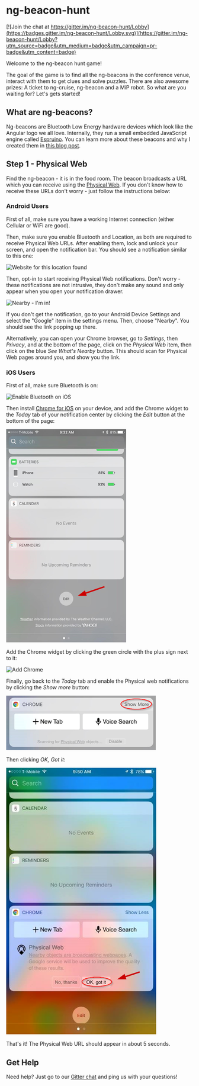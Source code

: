 # ng-beacon-hunt

[![Join the chat at https://gitter.im/ng-beacon-hunt/Lobby](https://badges.gitter.im/ng-beacon-hunt/Lobby.svg)](https://gitter.im/ng-beacon-hunt/Lobby?utm_source=badge&utm_medium=badge&utm_campaign=pr-badge&utm_content=badge)

Welcome to the ng-beacon hunt game! 

The goal of the game is to find all the ng-beacons in the conference venue, interact with them to get clues and solve puzzles. There are also awesome prizes: A ticket to ng-cruise, ng-beacon and a MiP robot. So what are you waiting for? Let's gets started!

## What are ng-beacons?

Ng-beacons are Bluetooth Low Energy hardware devices which look like the Angular logo we all love. Internally, they run a small embedded JavaScript engine called [Espruino](espruino.com). You can learn more about these beacons and why I created them in [this blog post](https://medium.com/@urish/introducing-ng-beacons-344d79370593#.x6uhqakpg).

## Step 1 - Physical Web

Find the ng-beacon - it is in the food room. The beacon broadcasts a URL which you can receive using the [Physical Web](https://medium.com/@urish/exploring-the-physical-web-without-buying-beacons-efae51e36c2e). If you don't know how to receive these URLs don't worry - just follow the instructions below:

### Android Users

First of all, make sure you have a working Internet connection (either Cellular or WiFi are good). 

Then, make sure you enable Bluetooth and Location, as both are required to receive Physical Web URLs. After enabling them, lock and unlock your screen, and open the notification bar. You should see a notification similar to this one:

![Website for this location found](https://cdn-images-1.medium.com/max/880/1*nWEB6VTJC4RCdebKbEFupQ.png)

Then, opt-in to start receiving Physical Web notifications. Don't worry - these notifications are not intrusive, they don't make any sound and only appear when you open your notification drawer.

![Nearby - I'm in!](https://cdn-images-1.medium.com/max/880/1*VLYaby421lw8X1mDr4LFyg.png)

If you don't get the notification, go to your Android Device Settings and select the "Google" item in the settings menu. Then, choose "Nearby". You should see the link popping up there.

Alternatively, you can open your Chrome browser, go to *Settings*, then *Privacy*, and at the bottom of the page, click on the *Physical Web* item, then click on the blue *See What's Nearby* button. This should scan for Physical Web pages around you, and show you the link. 

### iOS Users

First of all, make sure Bluetooth is on:

![Enable Bluetooth on iOS](https://google.github.io/physical-web/assets/images/bluetooth_on.png)

Then install [Chrome for iOS](https://itunes.apple.com/us/app/google-chrome-the-fast-and-secure-web-browser/id535886823?mt=8) on your device, and add the Chrome widget to the *Today* tab of your notification center by clicking the *Edit* button at the bottom of the page:

![Edit Widget](images/ios-edit.png)

Add the Chrome widget by clicking the green circle with the plus sign next to it:

![Add Chrome](https://google.github.io/physical-web/assets/images/widget_not_added.png)

Finally, go back to the *Today* tab and enable the Physical web notifications by clicking the *Show more* button:

![Show more](images/chrome-show-more.png)

Then clicking *OK, Got it*:

![Ok, got it](images/chrome-ok-got-it.png)

That's it! The Physical Web URL should appear in about 5 seconds.

## Get Help

Need help? Just go to our [Gitter chat](http://ngbeacon.io/chat) and ping us with your questions!
